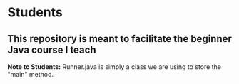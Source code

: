 # Students 
## **This repository is meant to facilitate the beginner Java course I teach**

**Note to Students:**
Runner.java is simply a class we are using to store the "main" method.
